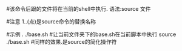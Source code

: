 #该命令后跟的文件将在当前的shell中执行.
语法:source 文件

#注意
1..(点)是source命令的替换名称

#示例
. ./base.sh		#让当前文件夹下的base.sh在当前脚本中执行
source ./base.sh	#同样的效果.是source的简化操作符
